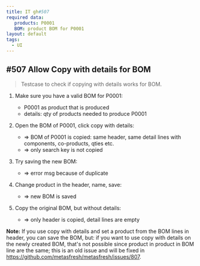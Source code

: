 ```yaml
---
title: IT gh#507
required data:
   products: P0001
   BOM: product BOM for P0001  
layout: default
tags:
  - UI
---
```

## #507 Allow Copy with details for BOM

> Testcase to check if copying with details works for BOM.


1. Make sure you have a valid BOM for P0001:
	* P0001 as product that is produced
	* details: qty of products needed to produce P0001
	
1. Open the BOM of P0001, click copy with details:
	* => BOM of P0001 is copied: same header, same detail lines with components, co-products, qties etc.
	* => only search key is not copied
	
1. Try saving the new BOM:
	* => error msg because of duplicate
	
1. Change product in the header, name, save:
	* => new BOM is saved
	
1. Copy the original BOM, but without details:	
	* => only header is copied, detail lines are empty



**Note:** If you use copy with details and set a product from the BOM lines in header, you can save the BOM, but: if you want to use copy with details on the newly created BOM, that's not possible
since product in product in BOM line are the same; this is an old issue and will be fixed in https://github.com/metasfresh/metasfresh/issues/807.
